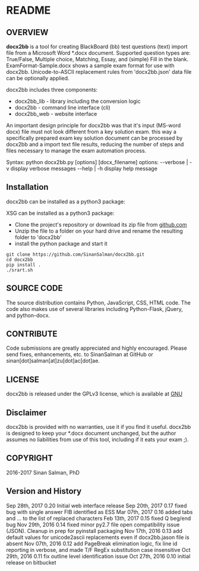 # README #

## OVERVIEW ##
**docx2bb** is a tool for creating BlackBoard (bb) test questions (text) import file from a Microsoft Word \*.docx document. Supported question types are: True/False, Multiple choice, Matching, Essay, and (simple) Fill in the blank. ExamFormat-Sample.docx shows a sample exam format for use with docx2bb. Unicode-to-ASCII replacement rules from 'docx2bb.json' data file can be optionally applied.

docx2bb includes three components:

* docx2bb_lib - library including the conversion logic
* docx2bb     - command line interface (cli)
* docx2bb_web - website interface

An important design principle for docx2bb was that it's input (MS-word docx) file must not look different from a key solution exam. this way a specifically prepared exam key solution document can be processed by docx2bb and a import text file results, reducing the number of steps and files necessary to manage the exam automation process.

Syntax:
    python docx2bb.py [options] [docx_filename]
options:
	--verbose | -v display verbose messages
	--help | -h display help message

## Installation ##
docx2bb can be installed as a python3 package:

XSG can be installed as a python3 package:

* Clone the project's repository or download its zip file from [github.com](https://sinansalman.github.io/docx2bb/)
* Unzip the file to a folder on your hard drive and rename the resulting folder to 'docx2bb'
* install the python package and start it

```
git clone https://github.com/SinanSalman/docx2bb.git
cd docx2bb
pip install .
./srart.sh
```

## SOURCE CODE ##
The source distribution contains Python, JavaScript, CSS, HTML code. The code also makes use of several libraries including Python-Flask, jQuery, and python-docx.

## CONTRIBUTE	##
Code submissions are greatly appreciated and highly encouraged. Please send fixes, enhancements, etc. to SinanSalman at GitHub or sinan[dot]salman[at]zu[dot]ac[dot]ae.

## LICENSE	##
docx2bb is released under the GPLv3 license, which is available at [GNU](https://www.gnu.org/licenses/gpl-3.0.en.html)

## Disclaimer ##
docx2bb is provided with no warranties, use it if you find it useful. docx2bb is designed to keep your \*.docx document unchanged, but the author assumes no liabilities from use of this tool, including if it eats your exam ;).

## COPYRIGHT ##
2016-2017 Sinan Salman, PhD

## Version and History ##
Sep 28th, 2017	0.20	Initial web interface release
Sep 20th, 2017 0.17  fixed bug with single answer FIB identified as ESS
Mar 07th, 2017	0.16	added tabs and ... to the list of replaced characters
Feb 13th, 2017	0.15	fixed Q beg/end bug
Nov 29th, 2016	0.14	fixed minor py2.7 file open compatibility issue (JSON). Cleanup in prep for pyinstall packaging
Nov 17th, 2016	0.13	add default values for unicode2ascii replacements even if docx2bb.jason file is absent
Nov 07th, 2016	0.12	add PageBreak elimination logic, fix line id reporting in verbose, and made T/F RegEx substitution case insensitive
Oct 29th, 2016	0.11	fix outline level identification issue
Oct 27th, 2016	0.10	initial release on bitbucket
